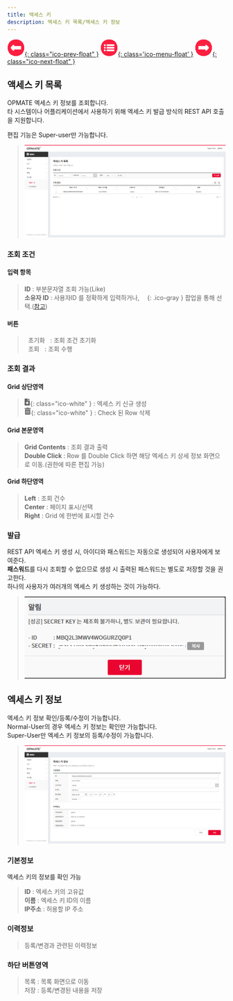 ```yaml
---
title: 엑세스 키  
description: 엑세스 키 목록/엑세스 키 정보  
---
```


<link rel="stylesheet" type="text/css" href="../css/opme.css">

<!-- Defined -->
[accesskey-lst]: img/accesskey-lst.png
[accesskey-dtl]: img/accesskey-dtl.png
[accesskey-new]: img/accesskey-new.png
[ico-search]: img/icon/ico-search.png
[ico-del]: img/icon/ico-del.png
[ico-add]: img/icon/ico-add.png
[popup-user]: PopupUser.md

<!-- Floating Menu -->
[prev]: FileHub.html "파일상세"
[menu]: index.html "목차"
[next]: System.html "시스템속성"
[ico-prev]: img/icon/ico-prev.png
[ico-menu]: img/icon/ico-menu.png
[ico-next]: img/icon/ico-next.png
[![이전][ico-prev]{: class="ico-prev-float" }][prev]
[![목차][ico-menu]{: class='ico-menu-float' }][menu]
[![다음][ico-next]{: class="ico-next-float" }][next]

## 액세스 키 목록
OPMATE 엑세스 키 정보를 조회합니다.  
타 시스템이나 어플리케이션에서 사용하기 위해 엑세스 키 발급 방식의 REST API 호출을 지원합니다.  

편집 기능은 Super-user만 가능합니다.  

> ![엑세스 키 목록][accesskey-lst]

### 조회 조건

#### 입력 항목
> **ID** : 부분문자열 조회 가능(Like)   
> **소유자 ID** : 사용자ID 를 정확하게 입력하거나, ![소유자 조회][ico-search]{: .ico-gray } 팝업을 통해 선택.([참고][popup-user])  

#### 버튼
> <kbd class="btn-gray">&nbsp;초기화&nbsp;</kbd> : 조회 조건 초기화  
> <kbd class="btn-red">&nbsp;조회&nbsp;</kbd> : 조회 수행  
 
### 조회 결과

#### Grid 상단영역  
> ![추가/등록][ico-add]{: class="ico-white" } : 엑세스 키 신규 생성  
> ![삭제][ico-del]{: class="ico-white" } : Check 된 Row 삭제

#### Grid 본문영역
> **Grid Contents** : 조회 결과 출력  
> **Double Click** : Row 를 Double Click 하면 해당 엑세스 키 상세 정보 화면으로 이동.(권한에 따른 편집 가능)

#### Grid 하단영역
> **Left** : 조회 건수  
> **Center** : 페이지 표시/선택  
> **Right** : Grid 에 한번에 표시할 건수  

### 발급
REST API 엑세스 키 생성 시, 아이디와 패스워드는 자동으로 생성되어 사용자에게 보여준다.  
**패스워드**를 다시 조회할 수 없으므로 생성 시 출력된 패스워드는 별도로 저장할 것을 권고한다.  
하나의 사용자가 여러개의 엑세스 키 생성하는 것이 가능하다.  
> ![발급][accesskey-new]

## 엑세스 키 정보
엑세스 키 정보 확인/등록/수정이 가능합니다.  
Normal-User의 경우 엑세스 키 정보는 확인만 가능합니다.  
Super-User만 엑세스 키 정보의 등록/수정이 가능합니다.  

> ![엑세스 키 정보][accesskey-dtl]
 
### 기본정보
엑세스 키의 정보를 확인 가능  

> **ID** : 엑세스 키의 고유값    
> **이름** : 엑세스 키 ID의 이름  
> **IP주소** : 허용할 IP 주소    

### 이력정보
> 등록/변경과 관련된 이력정보

### 하단 버튼영역
> <kbd class="btn-gray">목록</kbd> : 목록 화면으로 이동  
> <kbd class="btn-red">저장</kbd> : 등록/변경된 내용을 저장  
 